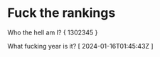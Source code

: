 # Fuck the rankings

Who the hell am I?
{ 1302345 }

What fucking year is it?
[ 2024-01-16T01:45:43Z ]
